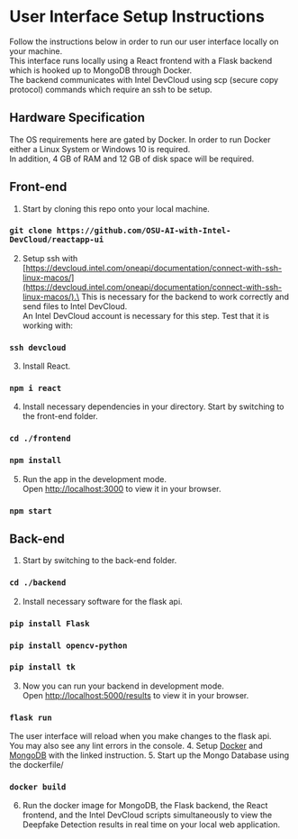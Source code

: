 # User Interface Setup Instructions

Follow the instructions below in order to run our user interface locally on your machine.\
This interface runs locally using a React frontend with a Flask backend which is hooked up to MongoDB through Docker.\
The backend communicates with Intel DevCloud using scp (secure copy protocol) commands which require an ssh to be setup.

## Hardware Specification

The OS requirements here are gated by Docker. In order to run Docker either a Linux System or Windows 10 is required.\
In addition, 4 GB of RAM and 12 GB of disk space will be required.

## Front-end

1. Start by cloning this repo onto your local machine.
### `git clone https://github.com/OSU-AI-with-Intel-DevCloud/reactapp-ui`
2. Setup ssh with [https://devcloud.intel.com/oneapi/documentation/connect-with-ssh-linux-macos/](https://devcloud.intel.com/oneapi/documentation/connect-with-ssh-linux-macos/).\
This is necessary for the backend to work correctly and send files to Intel DevCloud.\
An Intel DevCloud account is necessary for this step. Test that it is working with:
### `ssh devcloud`
3. Install React.
### `npm i react`
4. Install necessary dependencies in your directory. Start by switching to the front-end folder.
### `cd ./frontend`
### `npm install`
5. Run the app in the development mode.\
Open [http://localhost:3000](http://localhost:3000) to view it in your browser.
### `npm start`

## Back-end

1. Start by switching to the back-end folder.
### `cd ./backend`
2. Install necessary software for the flask api.
### `pip install Flask`
### `pip install opencv-python`
### `pip install tk`
3. Now you can run your backend in development mode.\
Open [http://localhost:5000/results](http://localhost:5000/results) to view it in your browser.
### `flask run`
The user interface will reload when you make changes to the flask api.\
You may also see any lint errors in the console.
4. Setup [Docker](https://docs.docker.com/get-docker/) and [MongoDB](https://www.mongodb.com/docs/manual/installation/) with the linked instruction.
5. Start up the Mongo Database using the dockerfile/
### `docker build`
6. Run the docker image for MongoDB, the Flask backend, the React frontend, and the Intel DevCloud scripts simultaneously to view the Deepfake Detection results in real time on your local web application.

